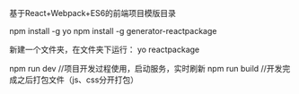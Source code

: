 基于React+Webpack+ES6的前端项目模版目录

npm install -g yo
npm install -g generator-reactpackage

新建一个文件夹，在文件夹下运行：
yo reactpackage

npm run dev //项目开发过程使用，启动服务，实时刷新
npm run build //开发完成之后打包文件（js、css分开打包）
